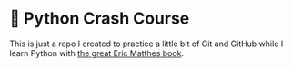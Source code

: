 # 🐍 Python Crash Course
This is just a repo I created to practice a little bit of Git and GitHub while I learn Python with [the great Eric Matthes book](https://www.google.com/search?q=python+crash+course+2nd+edition&hl=en&sxsrf=AJOqlzUdIDxMvYSfafvDEl0aE7yv4DbvHg%3A1673492124280&source=hp&ei=nHa_Y8mjDqD25OUPlbGEgA0&iflsig=AK50M_UAAAAAY7-ErLMFacpkwTxpuv3iwI3uHAv6tifs&gs_ssp=eJzj4tVP1zc0TM8rNrNMN0k2YPSSL6gsycjPU0guSizOUEjOLy0qTlUwyktRSE3JLMnMzwMAd2AQQg&oq=Python+crash+&gs_lcp=Cgdnd3Mtd2l6EAMYAjIECCMQJzIECAAQQzIICC4QgAQQywEyBAgAEEMyCAgAEIAEEMsBMggIABCABBDLATIICAAQgAQQywEyCAgAEIAEEMsBMgQIABBDMgQIABBDOgcIIxDqAhAnOgQILhBDOgUIABCABFChBVicF2C0JmgBcAB4AIABW4gBhwiSAQIxM5gBAKABAbABCg&sclient=gws-wiz).
